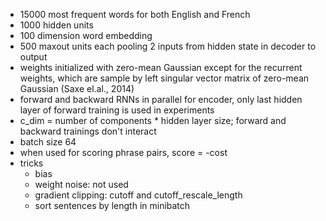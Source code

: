 - 15000 most frequent words for both English and French
- 1000 hidden units
- 100 dimension word embedding
- 500 maxout units each pooling 2 inputs from hidden state in decoder to output
- weights initialized with zero-mean Gaussian except for the recurrent weights, which are sample by left singular vector matrix of zero-mean Gaussian (Saxe el.al., 2014)
- forward and backward RNNs in parallel for encoder, only last hidden layer of forward training is used in experiments
- c_dim = number of components * hidden layer size; forward and backward trainings don't interact
- batch size 64
- when used for scoring phrase pairs, score = -cost
- tricks
	- bias
	- weight noise: not used
	- gradient clipping: cutoff and cutoff_rescale_length
	- sort sentences by length in minibatch
